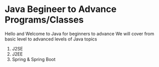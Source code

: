 # Java Begineer to Advance Programs/Classes

Hello and Welcome to Java for beginners to advance
We will cover from basic level to advanced levels of Java topics


1. J2SE
2. J2EE
3. Spring & Spring Boot
